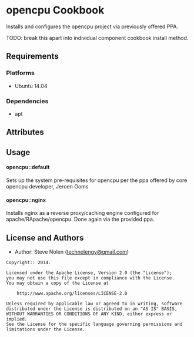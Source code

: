 opencpu Cookbook
===============
Installs and configures the opencpu project via previously offered PPA. 

TODO: break this apart into individual component cookbook install method. 

Requirements
------------
### Platforms
- Ubuntu 14.04

### Dependencies
- apt

Attributes
----------

Usage
-----
#### opencpu::default
Sets up the system pre-requisites for opencpu per the ppa offered by core opencpu developer, Jeroen Ooms

#### opencpu::nginx
Installs nginx as a reverse proxy/caching engine configured for apache/RApache/opencpu. Done again via the provided ppa.

License and Authors
-------------------
- Author: Steve Nolen (<technolengy@gmail.com>)

```text
Copyright:: 2014.

Licensed under the Apache License, Version 2.0 (the "License");
you may not use this file except in compliance with the License.
You may obtain a copy of the License at

    http://www.apache.org/licenses/LICENSE-2.0

Unless required by applicable law or agreed to in writing, software
distributed under the License is distributed on an "AS IS" BASIS,
WITHOUT WARRANTIES OR CONDITIONS OF ANY KIND, either express or implied.
See the License for the specific language governing permissions and
limitations under the License.
```